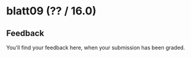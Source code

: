 # blatt09 (?? / 16.0)



## Feedback



You'll find your feedback here, when your submission has been graded.
